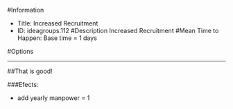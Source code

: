 #Information
 - Title: Increased Recruitment
 - ID: ideagroups.112
#Description
Increased Recruitment
#Mean Time to Happen:
Base time = 1 days

#Options

___
##That is good!

###Efects:<ul><li>add yearly manpower = 1</li></ul>
